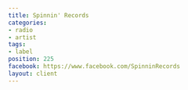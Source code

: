 ```yaml
---
title: Spinnin' Records
categories:
- radio
- artist
tags:
- label
position: 225
facebook: https://www.facebook.com/SpinninRecords
layout: client
---
```


